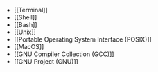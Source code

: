 - [[Terminal]]
- [[Shell]]
- [[Bash]]
- [[Unix]]
- [[Portable Operating System Interface (POSIX)]]
- [[MacOS]]
- [[GNU Compiler Collection (GCC)]]
- [[GNU Project (GNU)]]